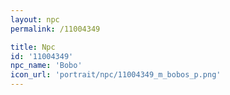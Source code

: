 ```yaml
---
layout: npc
permalink: /11004349

title: Npc
id: '11004349'
npc_name: 'Bobo'
icon_url: 'portrait/npc/11004349_m_bobos_p.png'
---
```

